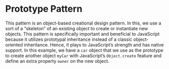 # Prototype Pattern

This pattern is an object-based creational design pattern. In this, we use a sort of a “skeleton” of an existing object to create or instantiate new objects.
This pattern is specifically important and beneficial to JavaScript because it utilizes prototypal inheritance instead of a classic object-oriented inheritance. Hence, it plays to JavaScript’s strength and has native support.
In this example, we have a `car` object that we use as the prototype to create another object `myCar` with JavaScript’s `Object.create` feature and define an extra property `owner` on the new object.
